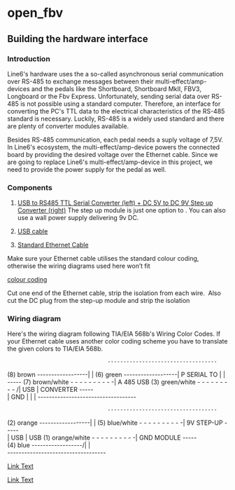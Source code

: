 # open_fbv

## Building the hardware interface
### Introduction
Line6's hardware uses the a so-called asynchronous serial communication over RS-485 to exchange messages between their multi-effect/amp-devices and the pedals like the Shortboard, Shortboard MkII, FBV3, Longboard or the Fbv Express. Unfortunately, sending serial data over RS-485 is not possible using a standard computer. Therefore, an interface for converting the PC's TTL data to the electrical characteristics of the RS-485 standard is necessary. Luckily, RS-485 is a widely used standard and there are plenty of converter modules available. 

Besides RS-485 communication, each pedal needs a suply voltage of 7,5V. In Line6's ecosystem, the multi-effect/amp-device powers the connected board by providing the desired voltage over the Ethernet cable. Since we are going to replace Line6's multi-effect/amp-device in this project, we need to provide the power supply for the pedal as well.

### Components

1. [USB to RS485 TTL Serial Converter (left) + DC 5V to DC 9V Step up Converter (right)](https://user-images.githubusercontent.com/34777492/34322801-440f99c8-e832-11e7-92da-da0167ba90af.jpg)
The step up module is just one option to . You can also use a wall power supply delivering 9v DC.

2. [USB cable](https://user-images.githubusercontent.com/34777492/34322802-4428a06c-e832-11e7-8e62-c2bfff472aa1.jpg)

3. [Standard Ethernet Cable](https://user-images.githubusercontent.com/34777492/34322803-44413c94-e832-11e7-9c87-09f73d2281ce.jpg)

Make sure your Ethernet cable utilises the standard colour coding, otherwise the wiring diagrams used here won’t fit

[colour coding](https://user-images.githubusercontent.com/34777492/34322804-445bd252-e832-11e7-99a5-1be2f7590715.jpg)

Cut one end of the Ethernet cable, strip the isolation from each wire. 
Also cut the DC plug from the step-up module and strip the isolation

### Wiring diagram

Here's the wiring diagram following TIA/EIA 568b's Wiring Color Codes. If your Ethernet cable uses another color coding scheme you have to translate the given colors to TIA/EIA 568b.

                                    -----------------------------------
(8) brown        ------------------\|                                 |
(6) green        -------------------| P             SERIAL TO         |
                                    |                               ----- 
(7) brown/white  - - - - - - - - - -| A                 485             USB
(3) green/white  - - - - - - - - - /|                                   USB
                                    |               CONVERTER       -----    
                                    | GND                             |
                                    |                                 |
                                    -----------------------------------


                                    -----------------------------------
(2) orange       ------------------\|                                 |
(5) blue/white   - - - - - - - - - -| 9V             STEP-UP        -----  
                                    |                                   USB
                                    |                                   USB
(1) orange/white - - - - - - - - - -| GND            MODULE         -----    
(4) blue         ------------------/|                                 |    
                                    -----------------------------------


[Link Text](https://user-images.githubusercontent.com/34777492/34322805-44756d5c-e832-11e7-8b26-ca0587022e24.jpg)

[Link Text](https://user-images.githubusercontent.com/34777492/34322806-448eb19a-e832-11e7-8665-59733140c826.jpg)
